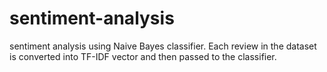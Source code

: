 # sentiment-analysis
sentiment analysis using Naive Bayes classifier. Each review in the dataset is converted into TF-IDF vector and then passed to the classifier.
